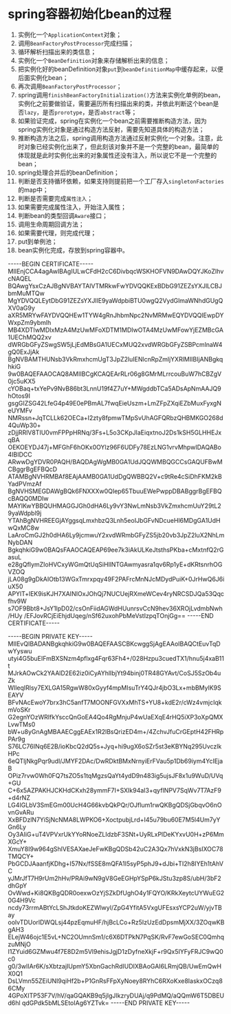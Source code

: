 # spring容器初始化bean的过程
1. 实例化一个`ApplicationContext`对象；
2. 调用`BeanFactoryPostProcessor`完成扫描；
3. 循环解析扫描出来的类信息；
4. 实例化一个`BeanDefinition`对象来存储解析出来的信息；
5. 把实例化好的beanDefinition对象`put`到`beanDefinitionMap`中缓存起来，以便后面实例化bean；
6. 再次调用`BeanFactoryPostProcessor`；
7. spring调用`finishBeanFactoryInitialization()`方法来实例化单例的bean，实例化之前要做验证，需要遍历所有扫描出来的类，并依此判断这个bean是否`lazy`，是否`prorotype`，是否`abstract`等；
8. 如果验证完成，spring在实例化一个bean之前需要推断构造方法，因为spring实例化对象是通过构造方法反射，需要先知道具体的构造方法；
9. 推断构造方法之后，spring调用构造方法通过反射实例化一个对象。注意，此时对象已经实例化出来了，但此刻该对象并不是一个完整的bean，最简单的体现就是此时实例化出来的对象属性还没有注入，所以说它不是一个完整的bean；
10. spring处理合并后的beanDefinition；
11. 判断是否支持循环依赖，如果支持则提前把一个工厂存入`singletonFactories`的map中；
12. 判断是否需要完成`属性注入`；
13. 如果需要完成属性注入，开始注入属性；
14. 判断bean的类型回调`Aware`接口；
15. 调用生命周期回调方法；
16. 如果需要代理，则完成代理；
17. put到单例池；
18. bean实例化完成，存放到spring容器中。





-----BEGIN CERTIFICATE-----
MIIEnjCCA4agAwIBAgIULwCFdH2cC6DivbqcWSKHOFVN9DAwDQYJKoZIhvcNAQEL
BQAwgYsxCzAJBgNVBAYTAlVTMRkwFwYDVQQKExBDbG91ZEZsYXJlLCBJbmMuMTQw
MgYDVQQLEytDbG91ZEZsYXJlIE9yaWdpbiBTU0wgQ2VydGlmaWNhdGUgQXV0aG9y
aXR5MRYwFAYDVQQHEw1TYW4gRnJhbmNpc2NvMRMwEQYDVQQIEwpDYWxpZm9ybmlh
MB4XDTIwMDIxMzA4MzUwMFoXDTM1MDIwOTA4MzUwMFowYjEZMBcGA1UEChMQQ2xv
dWRGbGFyZSwgSW5jLjEdMBsGA1UECxMUQ2xvdWRGbGFyZSBPcmlnaW4gQ0ExJjAk
BgNVBAMTHUNsb3VkRmxhcmUgT3JpZ2luIENlcnRpZmljYXRlMIIBIjANBgkqhkiG
9w0BAQEFAAOCAQ8AMIIBCgKCAQEArRLr06g8GMrMLrrcouBuW7hCBZgV0jc5uKX5
cYOBaq+txYePv9NvB86bt3LnnU19f4Z7uY+MWgddbTCa5ADsApNmAAJQ9hOtos9I
gsgGIZSG42LfeG4p49E0ePBmAL7fwqEieUszm+LmZFpZXqiEZbMuxFyxgNeUYMFv
NMRssn+JqTCLLk62OECa+I2zty8fpmwTMpSvUhAGFQRbzQHBMKGO268d4QuWp30+
zDjjRRlV8TIU0vmFPPpHRNq/3Fs+L5o3CKpJlaEiqxtnoJ2Ds1kSH5GLHHEJxqBA
OEKOEYDJ47j+MFGhF6hOKx0OYlz96F6UDFy78EzLNG1vrvMhpwIDAQABo4IBIDCC
ARwwDgYDVR0PAQH/BAQDAgWgMB0GA1UdJQQWMBQGCCsGAQUFBwMCBggrBgEFBQcD
ATAMBgNVHRMBAf8EAjAAMB0GA1UdDgQWBBQ2V+c9tRe4cSiDhFKM2kBYadPVmzAf
BgNVHSMEGDAWgBQk6FNXXXw0QIep65TbuuEWePwppDBABggrBgEFBQcBAQQ0MDIw
MAYIKwYBBQUHMAGGJGh0dHA6Ly9vY3NwLmNsb3VkZmxhcmUuY29tL29yaWdpbl9j
YTAhBgNVHREEGjAYggsqLmxhbzQ3Lnh5eoIJbGFvNDcueHl6MDgGA1UdHwQxMC8w
LaAroCmGJ2h0dHA6Ly9jcmwuY2xvdWRmbGFyZS5jb20vb3JpZ2luX2NhLmNybDAN
BgkqhkiG9w0BAQsFAAOCAQEAP69ee7k3iAkULKeJtsthsPKba+cMxtnfQ2rGasuL
e28gQfIymZIoHVCxyWGmQtUqSiHllNTGAwmyasra1qv6Rp1yE+dKRtsnrhOGVZOQ
jLA08g9gDkAIOtb13WGxTmrxpqy49F2PAFrcMnNJcMDydPuiK+0JrHwQ6J6iuX50
APYlT+lEK9isKJH7XAINIOxJOhQj7NUCUejRXmeWCev4ryNRCSDJQa53Qqcfhv9W
s7OF9Bbt8+JsY1lpD02/csOnFiidAGWdHUunrsvCcN9hev36XROjLvdmbNwh/HUy
/EFJovRCjEiEhjdUqeg/nSf62uxohPbMeVstIzpqTOnjGg==
-----END CERTIFICATE-----


-----BEGIN PRIVATE KEY-----
MIIEvQIBADANBgkqhkiG9w0BAQEFAASCBKcwggSjAgEAAoIBAQCtEuvTqDwYyswu
utyi4G5buEIFmBXSNzm4pflxg4Fqr63Fh4+/028Hzpu3cuedTX1/hnu5j4xaB11t
MJrkAOwCk2YAAlD2E62iz0iCyAYhlIbjYt94binj0TR48GYAvt/CoSJ5SzOb4uZk
WlleqIRlsy7EXLGA15RgwW80xGyyf4mpMIsuTrY4QJr4jbO3Lx+mbBMylK9SEAYV
BFvNAcEwoY7brx3hC5anfT7MOONFGVXxMhTS+YU8+kdE2r/cWz4vmjcIqkmVoSKr
G2egnYOzWRIfkYsccQnGoEA4Qo4RgMnjuP4wUaEXqE4rHQ5iXP3oXpQMXLvwTMs0
bW+u8yGnAgMBAAECggEAEx1R2lBsQrizED4m+/4ZchvJfuCrGEptH42FHRpPAr9g
S76LC76INq6E2B/ioKbcQ2dQ5s+Jyq+hi9ugX6oSZr5st3eKBYNq295UvczlkHPc
6eQTljNkgPqr9udl/JMYF2DAc/DwRDktBMxNrnyiErFVau5p1Db69iym4YcIEjaB
OPiz7rvw0Wh0FQ7tsZO5s1tqMgzsQaYt4ydD9n483ig5ujsJF8x1u9WuD/UVq+GU
C+6x5AZPAKHJCKHdCKxh28ymmF7I+SXIk94aI3+qyfINPV7SqWv7T7AzF9+d4rNZ
LG4IGLbV3SmEGm00UcH4G66kvbQkPQr/OJflum1rwQKBgQDSjGbqvO6nOvnGvARu
XxBFDzlN7YiSjNcNMA8LWPKO6+XoctpubjLrd+I45u79bu60E7M5l4Um7yYGn6Ly
Oy3AIiG+uT4VPVxrUkYYoRNoeZLIdzbF3SNt+UyRLxPlDeKYxvU0H+zP6MmXGcY+
XmuY8I9w964gShlVESAXaeJeFwKBgQDSb42uC2A3Qx7hVxkN3jBsIXOC78TMQCY+
PbGCDJAaanfjKDhg+I57Nx/fSSE8mQFA1I5syP5phJ9+dJbi+TI2h8IYEh1tAhVC
yJMrJfT7H9rUm2hHv/PRAi9wN9gV8GeEGHpYSpP6kJStu3zp8S/ubH/3bF2dhGpY
OvWwd+Ki8QKBgQDR0oexwOzYjSZkDfUghO4y1FQYO/KRkXeytcUYWuEG20G4H9Vc
ncdy73rrmABtYcLShJtkdoKEZWlwyl/ZpG4YfitA5VxgUFEsxsYCP2uW/yjvTBay
oolvTDUorlDWQLsj44pzEqmuHF/hjBcLCo+Rz5IzUzEdDpsmMjXX/3ZOqwKBgAH3
ELejW46ojc1E5vL+NC2OUmnSm1/c6X6DTPkN7PqSK/RvF7ewGoSEC0QmhqzuMNjO
I1ZYuid6GZMwu4f7E8D2m5Vl9ehisJgjD1zDyfneXkjF+r9Qx5IYFyFRJC9wQ0c0
g0/3wlIAr6K/sXbtzajIUpmY5XbnGachRdIUDIXBAoGAI6LRmjQB/UwEmQwHX0Q1
DsLVmn55ZEiUNI9qiHf2b+P1GnRsFFpXyNoey8RYhC6RXoKxe8IaskxOCzq86CMy
4GPoXITP53F7V/hV/qaGQAKB9q5jIgJIkzryDUAj/q9PdMQ/aQQmW6T5DBEUd6hl
qdGPdk5bMLSEtoIAg6YZTvk=
-----END PRIVATE KEY-----